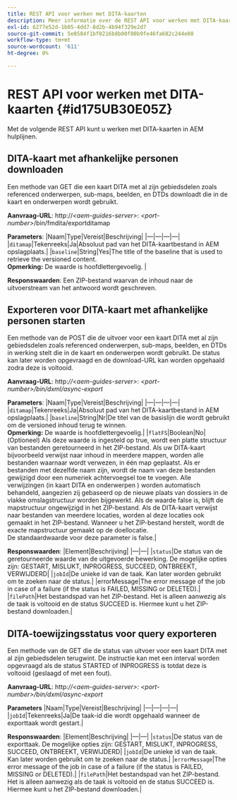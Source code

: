 ```yaml
---
title: REST API voor werken met DITA-kaarten
description: Meer informatie over de REST API voor werken met DITA-kaarten
exl-id: 6277e52d-1b05-4dd7-8d2b-4b94f329e2d7
source-git-commit: 5e0584f1bf0216b8b00f00b9fe46fa682c244e08
workflow-type: tm+mt
source-wordcount: '611'
ht-degree: 0%

---
```


# REST API voor werken met DITA-kaarten {#id175UB30E05Z}

Met de volgende REST API kunt u werken met DITA-kaarten in AEM hulplijnen.

## DITA-kaart met afhankelijke personen downloaden

Een methode van GET die een kaart DITA met al zijn gebiedsdelen zoals referenced onderwerpen, sub-maps, beelden, en DTDs downloadt die in de kaart en onderwerpen wordt gebruikt.

**Aanvraag-URL**: http://*&lt;aem-guides-server>*: *&lt;port-number>*/bin/fmdita/exportditamap

**Parameters**: |Naam|Type|Vereist|Beschrijving| |—|—|—|—| |`ditamap`|Tekenreeks|Ja|Absoluut pad van het DITA-kaartbestand in AEM opslagplaats.| |`baseline`|String|Yes|The title of the baseline that is used to retrieve the versioned content. <br> **Opmerking:** De waarde is hoofdlettergevoelig. |

**Responswaarden**: Een ZIP-bestand waarvan de inhoud naar de uitvoerstream van het antwoord wordt geschreven.

## Exporteren voor DITA-kaart met afhankelijke personen starten

Een methode van de POST die de uitvoer voor een kaart DITA met al zijn gebiedsdelen zoals referenced onderwerpen, sub-maps, beelden, en DTDs in werking stelt die in de kaart en onderwerpen wordt gebruikt. De status kan later worden opgevraagd en de download-URL kan worden opgehaald zodra deze is voltooid.

**Aanvraag-URL**: http:*//&lt;aem-guides-server>: &lt;port-number>/bin/dxml/async-export*

**Parameters**: |Naam|Type|Vereist|Beschrijving| |—|—|—|—| |`ditamap`|Tekenreeks|Ja|Absoluut pad van het DITA-kaartbestand in AEM opslagplaats.| |`baseline`|String|Nr|De titel van de basislijn die wordt gebruikt om de versioned inhoud terug te winnen. <br> **Opmerking:** De waarde is hoofdlettergevoelig.| |`flatFS`|Boolean|No|\(Optioneel\) Als deze waarde is ingesteld op true, wordt een platte structuur van bestanden geretourneerd in het ZIP-bestand. Als uw DITA-kaart bijvoorbeeld verwijst naar inhoud in meerdere mappen, worden alle bestanden waarnaar wordt verwezen, in één map geplaatst. Als er bestanden met dezelfde naam zijn, wordt de naam van deze bestanden gewijzigd door een numeriek achtervoegsel toe te voegen. Alle verwijzingen \(in kaart DITA en onderwerpen \) worden automatisch behandeld, aangezien zij gebaseerd op de nieuwe plaats van dossiers in de vlakke omslagstructuur worden bijgewerkt. Als de waarde false is, blijft de mapstructuur ongewijzigd in het ZIP-bestand. Als de DITA-kaart verwijst naar bestanden van meerdere locaties, worden al deze locaties ook gemaakt in het ZIP-bestand. Wanneer u het ZIP-bestand herstelt, wordt de exacte mapstructuur gemaakt op de doellocatie. <br> De standaardwaarde voor deze parameter is false.|

**Responswaarden**: |Element|Beschrijving| |—|—| |`status`|De status van de geretourneerde waarde van de uitgevoerde bewerking. De mogelijke opties zijn: GESTART, MISLUKT, INPROGRESS, SUCCEED, ONTBREEKT, VERWIJDERD| |`jobId`|De unieke id van de taak. Kan later worden gebruikt om te zoeken naar de status.| |errorMessage|The error message of the job in case of a failure \(if the status is FAILED, MISSING or DELETED\).| |`filePath`|Het bestandspad van het ZIP-bestand. Het is alleen aanwezig als de taak is voltooid en de status SUCCEED is. Hiermee kunt u het ZIP-bestand downloaden.|

## DITA-toewijzingsstatus voor query exporteren

Een methode van de GET die de status van uitvoer voor een kaart DITA met al zijn gebiedsdelen terugwint. De instructie kan met een interval worden opgevraagd als de status STARTED of INPROGRESS is totdat deze is voltooid \(geslaagd of met een fout\).

**Aanvraag-URL**: http:*//&lt;aem-guides-server>: &lt;port-number>/bin/dxml/async-export*

**Parameters**
|Naam|Type|Vereist|Beschrijving| |—|—|—|—| |`jobId`|Tekenreeks|Ja|De taak-id die wordt opgehaald wanneer de exporttaak wordt gestart.|

**Responswaarden**: |Element|Beschrijving| |—|—| |`status`|De status van de exporttaak. De mogelijke opties zijn: GESTART, MISLUKT, INPROGRESS, SUCCEED, ONTBREEKT, VERWIJDERD| |`jobId`|De unieke id van de taak. Kan later worden gebruikt om te zoeken naar de status.| |`errorMessage`|The error message of the job in case of a failure \(if the status is FAILED, MISSING or DELETED\).| |`filePath`|Het bestandspad van het ZIP-bestand. Het is alleen aanwezig als de taak is voltooid en de status SUCCEED is. Hiermee kunt u het ZIP-bestand downloaden.|
